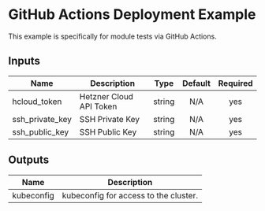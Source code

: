 # GitHub Actions Deployment Example

This example is specifically for module tests via GitHub Actions.

<!-- BEGINNING OF PRE-COMMIT-TERRAFORM DOCS HOOK -->
## Inputs

| Name | Description | Type | Default | Required |
|------|-------------|:----:|:-----:|:-----:|
| hcloud_token | Hetzner Cloud API Token | string | N/A | yes |
| ssh_private_key | SSH Private Key | string | N/A | yes |
| ssh_public_key | SSH Public Key | string | N/A | yes |

## Outputs

| Name | Description |
|------|-------------|
| kubeconfig | kubeconfig for access to the cluster. |
